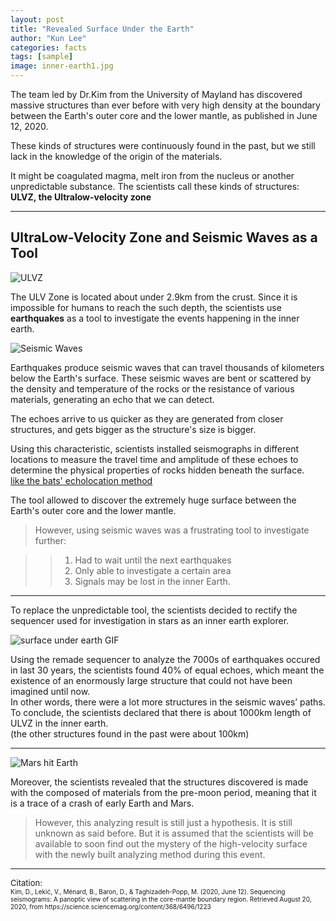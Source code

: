 ```yaml
---
layout: post
title: "Revealed Surface Under the Earth"
author: "Kun Lee"
categories: facts
tags: [sample]
image: inner-earth1.jpg
---
```


The team led by Dr.Kim from the University of Mayland has discovered massive structures than ever before with very high density at the boundary between the Earth's outer core and the lower mantle, as published in June 12, 2020.

These kinds of structures were continuously found in the past, but we still lack in the knowledge of the origin of the materials.

It might be coagulated magma, melt iron from the nucleus or another unpredictable substance.
The scientists call these kinds of structures: **ULVZ, the Ultralow-velocity zone**

---

## UltraLow-Velocity Zone and Seismic Waves as a Tool

![ULVZ](https://blog.kakaocdn.net/dn/lhxON/btqEPmcWZGw/Kzp1uePNW3GlZJVRRKYML1/img.jpg)

The ULV Zone is located about under 2.9km from the crust. Since it is impossible for humans to reach the such depth, the scientists use **earthquakes** as a tool to investigate the events happening in the inner earth.

![Seismic Waves](https://wonderfulengineering.com/wp-content/uploads/2017/01/earthquake-1.png)

Earthquakes produce seismic waves that can travel thousands of kilometers below the Earth's surface. These seismic waves are bent or scattered by the density and temperature of the rocks or the resistance of various materials, generating an echo that we can detect.

The echoes arrive to us quicker as they are generated from closer structures, and gets bigger as the structure's size is bigger.

<p style="margin-bottom: 0;">Using this characteristic, scientists installed seismographs in different locations to measure the travel time and amplitude of these echoes to determine the physical properties of rocks hidden beneath the surface.</p>

<p style="margin-top: 0; text-decoration:underline;">like the bats' echolocation method</p>

The tool allowed to discover the extremely huge surface between the Earth's outer core and the lower mantle.

> However, using seismic waves was a frustrating tool to investigate further:

> > 1.  Had to wait until the next earthquakes
> > 2.  Only able to investigate a certain area
> > 3.  Signals may be lost in the inner Earth.

---

To replace the unpredictable tool, the scientists decided to rectify the sequencer used for investigation in stars as an inner earth explorer.

![surface under earth GIF](https://blog.kakaocdn.net/dn/rTE0P/btqEP4peSey/gwKItRp2teHax0RuB36Snk/img.gif)

<p style="margin-bottom:0;">Using the remade sequencer to analyze the 7000s of earthquakes occured in last 30 years, the scientists found 40% of equal echoes, which meant the existence of an enormously large structure that could not have been imagined until now.</p>

<p style="margin-top:0; margin-bottom:0;">In other words, there were a lot more structures in the seismic waves’ paths.</p>
<p style="margin-top:0; margin-bottom:0;">To conclude, the scientists declared that there is about 1000km length of ULVZ in the inner earth. </p>
<p style="margin-top:0;">(the other structures found in the past were about 100km)</p>

---

![Mars hit Earth](https://i.ytimg.com/vi/cWL36zC6k28/hqdefault.jpg)

Moreover, the scientists revealed that the structures discovered is made with the composed of materials from the pre-moon period, meaning that it is a trace of a crash of early Earth and Mars.

> However, this analyzing result is still just a hypothesis. It is still unknown as said before. But it is assumed that the scientists will be available to soon find out the mystery of the high-velocity surface with the newly built analyzing method during this event.

---

<p style="margin-bottom: 0; font-size: 13px;">Citation:</p>
<p style="margin-top:0; font-size: 10px;"> Kim, D., Lekić, V., Ménard, B., Baron, D., & Taghizadeh-Popp, M. (2020, June 12). Sequencing seismograms: A panoptic view of scattering in the core-mantle boundary region. Retrieved August 20, 2020, from https://science.sciencemag.org/content/368/6496/1223 </p>
